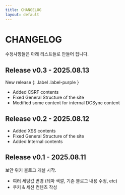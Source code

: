 ```yaml
---
title: CHANGELOG
layout: default
---
```


# CHANGELOG

수정사항들은 아래 리스트들로 만들어 집니다.

## Release v0.3 - 2025.08.13

New release
{: .label .label-purple }

- Added CSRF contents
- Fixed General Structure of the site
- Modified some content for internal DCSync content

## Release v0.2 - 2025.08.12

- Added XSS contents
- Fixed General Structure of the site
- Added Internal contents

## Release v0.1 - 2025.08.11

보안 위키 블로그 개설 시작.
- 여러 세팅값 변경 (테마 색깔, 기존 블로그 내용 수정, etc)
- 쿠키 & 세션 컨텐츠 작성
